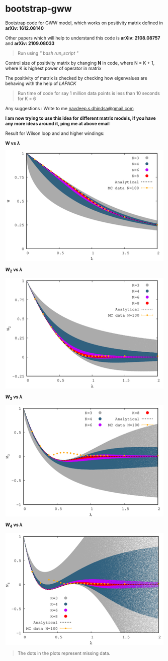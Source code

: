 # bootstrap-gww
Bootstrap code for GWW model, which works on positivity matrix defined in **arXiv: 1612.08140**

Other papers which will help to understand this code is **arXiv: 2108.08757** and **arXiv: 2109.08033**

> Run using _" bash run\_script "_

Control size of positivity matrix by changing **N** in code, where N = K + 1, where K is highest power of operator in matrix

The positivity of matrix is checked by checking how eigenvalues are behaving with the help of _LAPACK_ 

> Run time of code for say 1 million data points is less than 10 seconds for K = 6

Any suggestions : Write to me navdeep.s.dhindsa@gmail.com 

**I am now trying to use this idea for different matrix models, if you have any more ideas around it, ping me at above email**

Result for Wilson loop and and higher windings: 

**W vs $\lambda$**

<img src="results//W1.png" width="600"> 

**$W_2$ vs $\lambda$**

<img src="results//W2.png" width="600">

**$W_3$ vs $\lambda$**

<img src="results//W3.png" width="600">

**$W_4$ vs $\lambda$**

<img src="results//W4.png" width="600">

> The dots in the plots represent missing data.
